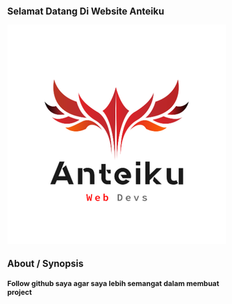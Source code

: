 ## Selamat Datang Di Website Anteiku

![img](logo.png)
## About / Synopsis

### Follow github saya agar saya lebih semangat dalam membuat project
